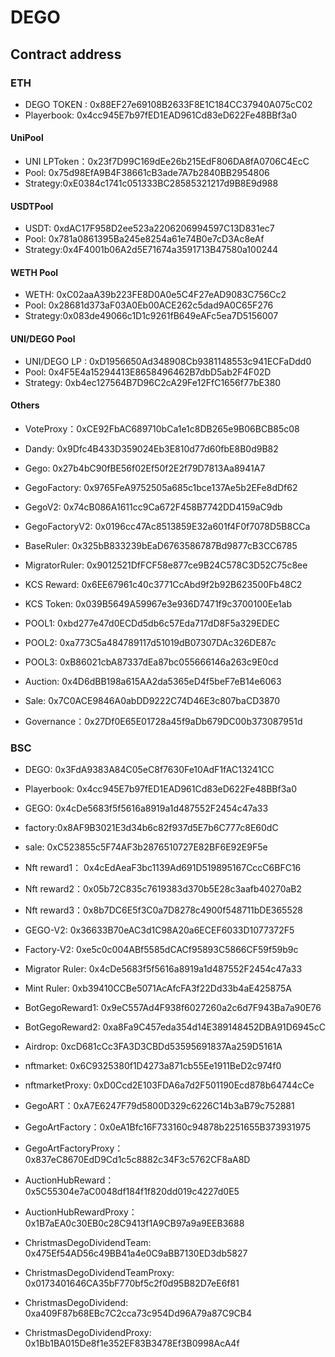 # DEGO

## Contract address

### ETH

- DEGO TOKEN :  0x88EF27e69108B2633F8E1C184CC37940A075cC02
- Playerbook: 0x4cc945E7b97fED1EAD961Cd83eD622Fe48BBf3a0


#### UniPool
- UNI LPToken：0x23f7D99C169dEe26b215EdF806DA8fA0706C4EcC
- Pool: 0x75d98EfA9B4F38661cB3ade7A7b2840BB2954806
- Strategy:0xE0384c1741c051333BC28585321217d9B8E9d988

#### USDTPool
- USDT: 0xdAC17F958D2ee523a2206206994597C13D831ec7
- Pool: 0x781a0861395Ba245e8254a61e74B0e7cD3Ac8eAf
- Strategy:0x4F4001b06A2d5E71674a3591713B47580a100244

#### WETH Pool
- WETH: 0xC02aaA39b223FE8D0A0e5C4F27eAD9083C756Cc2
- Pool: 0x28681d373aF03A0Eb00ACE262c5dad9A0C65F276
- Strategy:0x083de49066c1D1c9261fB649eAFc5ea7D5156007


#### UNI/DEGO Pool 
- UNI/DEGO LP : 0xD1956650Ad348908Cb9381148553c941ECFaDdd0
- Pool: 0x4F5E4a15294413E8658496462B7dbD5ab2F4F02D
- Strategy: 0xb4ec127564B7D96C2cA29Fe12FfC1656f77bE380

#### Others

- VoteProxy：0xCE92FbAC689710bCa1e1c8DB265e9B06BCB85c08

- Dandy: 0x9Dfc4B433D359024Eb3E810d77d60fbE8B0d9B82
- Gego: 0x27b4bC90fBE56f02Ef50f2E2f79D7813Aa8941A7
- GegoFactory: 0x9765FeA9752505a685c1bce137Ae5b2EFe8dDf62

- GegoV2: 0x74cB086A1611cc9Ca672F458B7742DD4159aC9db
- GegoFactoryV2: 0x0196cc47Ac8513859E32a601f4F0f7078D5B8CCa

- BaseRuler: 0x325bB833239bEaD6763586787Bd9877cB3CC6785
- MigratorRuler: 0x9012521DfFCF58e877ce9B24C578C3D52C75c8ee

- KCS Reward: 0x6EE67961c40c3771CcAbd9f2b92B623500Fb48C2
- KCS Token: 0x039B5649A59967e3e936D7471f9c3700100Ee1ab

- POOL1: 0xbd277e47d0ECDd5db6c57Eda717dD8F5a329EDEC
- POOL2: 0xa773C5a484789117d51019dB07307DAc326DE87c
- POOL3: 0xB86021cbA87337dEa87bc055666146a263c9E0cd

- Auction:  0x4D6dBB198a615AA2da5365eD4f5beF7eB14e6063

- Sale: 0x7C0ACE9846A0abDD9222C74D46E3c807baCD3870

- Governance：0x27Df0E65E01728a45f9aDb679DC00b373087951d

### BSC

- DEGO: 0x3FdA9383A84C05eC8f7630Fe10AdF1fAC13241CC
- Playerbook: 0x4cc945E7b97fED1EAD961Cd83eD622Fe48BBf3a0

- GEGO: 0x4cDe5683f5f5616a8919a1d487552F2454c47a33
- factory:0x8AF9B3021E3d34b6c82f937d5E7b6C777c8E60dC
- sale: 0xC523855c5F74AF3b2876510727E82BF6E92E9F5e
- Nft reward1： 0x4cEdAeaF3bc1139Ad691D519895167CccC6BFC16
- Nft reward2：0x05b72C835c7619383d370b5E28c3aafb40270aB2
- Nft reward3：0x8b7DC6E5f3C0a7D8278c4900f548711bDE365528

- GEGO-V2: 0x36633B70eAC3d1C98A20a6ECEF6033D1077372F5
- Factory-V2: 0xe5c0c004ABf5585dCACf95893C5866CF59f59b9c
- Migrator Ruler: 0x4cDe5683f5f5616a8919a1d487552F2454c47a33
- Mint Ruler: 0xb39410CCBe5071AcAfcFA3f22Dd33b4aE425875A

- BotGegoReward1: 0x9eC557Ad4F938f6027260a2c6d7F943Ba7a90E76
- BotGegoReward2: 0xa8Fa9C457eda354d14E389148452DBA91D6945cC

- Airdrop: 0xcD681cCc3FA3D3CBDd53595691837Aa259D5161A

- nftmarket: 0x6C9325380f1D4273a871cb55Ee1911BeD2c974f0
- nftmarketProxy: 0xD0Ccd2E103FDA6a7d2F501190Ecd878b64744cCe

- GegoART：0xA7E6247F79d5800D329c6226C14b3aB79c752881
- GegoArtFactory：0x0eA1Bfc16F733160c94878b2251655B373931975
- GegoArtFactoryProxy：0x837eC8670EdD9Cd1c5c8882c34F3c5762CF8aA8D

- AuctionHubReward： 0x5C55304e7aC0048df184f1f820dd019c4227d0E5
- AuctionHubRewardProxy： 0x1B7aEA0c30EB0c28C9413f1A9CB97a9a9EEB3688

- ChristmasDegoDividendTeam: 0x475Ef54AD56c49BB41a4e0C9aBB7130ED3db5827
- ChristmasDegoDividendTeamProxy: 0x0173401646CA35bF770bf5c2f0d95B82D7eE6f81

- ChristmasDegoDividend: 0xa409F87b68EBc7C2cca73c954Dd96A79a87C9CB4
- ChristmasDegoDividendProxy: 0x1Bb1BA015De8f1e352EF83B3478Ef3B0998AcA4f
